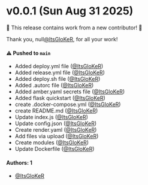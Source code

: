 # v0.0.1 (Sun Aug 31 2025)

:tada: This release contains work from a new contributor! :tada:

Thank you, null[@ItsGloKeR](https://github.com/ItsGloKeR), for all your work!

#### ⚠️ Pushed to `main`

- Added deploy.yml file ([@ItsGloKeR](https://github.com/ItsGloKeR))
- Added release.yml file ([@ItsGloKeR](https://github.com/ItsGloKeR))
- Added deploy.sh file ([@ItsGloKeR](https://github.com/ItsGloKeR))
- Added .autorc file ([@ItsGloKeR](https://github.com/ItsGloKeR))
- Added amber.yaml secrets file ([@ItsGloKeR](https://github.com/ItsGloKeR))
- Added flask quickstart ([@ItsGloKeR](https://github.com/ItsGloKeR))
- create .docker-compose.yml ([@ItsGloKeR](https://github.com/ItsGloKeR))
- create README.md ([@ItsGloKeR](https://github.com/ItsGloKeR))
- Update index.js ([@ItsGloKeR](https://github.com/ItsGloKeR))
- Update config.json ([@ItsGloKeR](https://github.com/ItsGloKeR))
- Create render.yaml ([@ItsGloKeR](https://github.com/ItsGloKeR))
- Add files via upload ([@ItsGloKeR](https://github.com/ItsGloKeR))
- Create modules ([@ItsGloKeR](https://github.com/ItsGloKeR))
- Update Dockerfile ([@ItsGloKeR](https://github.com/ItsGloKeR))

#### Authors: 1

- [@ItsGloKeR](https://github.com/ItsGloKeR)
